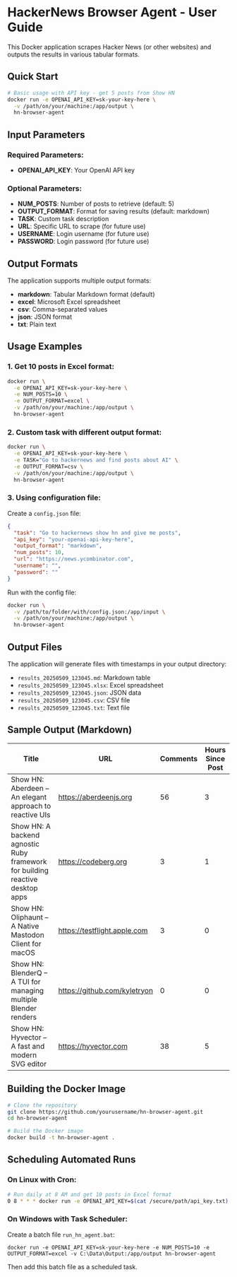 # HackerNews Browser Agent - User Guide

This Docker application scrapes Hacker News (or other websites) and outputs the results in various tabular formats.

## Quick Start

```bash
# Basic usage with API key - get 5 posts from Show HN
docker run -e OPENAI_API_KEY=sk-your-key-here \
  -v /path/on/your/machine:/app/output \
  hn-browser-agent
```

## Input Parameters

### Required Parameters:
- **OPENAI_API_KEY**: Your OpenAI API key

### Optional Parameters:
- **NUM_POSTS**: Number of posts to retrieve (default: 5)
- **OUTPUT_FORMAT**: Format for saving results (default: markdown)
- **TASK**: Custom task description
- **URL**: Specific URL to scrape (for future use)
- **USERNAME**: Login username (for future use)
- **PASSWORD**: Login password (for future use)

## Output Formats

The application supports multiple output formats:

- **markdown**: Tabular Markdown format (default)
- **excel**: Microsoft Excel spreadsheet
- **csv**: Comma-separated values
- **json**: JSON format
- **txt**: Plain text

## Usage Examples

### 1. Get 10 posts in Excel format:

```bash
docker run \
  -e OPENAI_API_KEY=sk-your-key-here \
  -e NUM_POSTS=10 \
  -e OUTPUT_FORMAT=excel \
  -v /path/on/your/machine:/app/output \
  hn-browser-agent
```

### 2. Custom task with different output format:

```bash
docker run \
  -e OPENAI_API_KEY=sk-your-key-here \
  -e TASK="Go to hackernews and find posts about AI" \
  -e OUTPUT_FORMAT=csv \
  -v /path/on/your/machine:/app/output \
  hn-browser-agent
```

### 3. Using configuration file:

Create a `config.json` file:

```json
{
  "task": "Go to hackernews show hn and give me posts",
  "api_key": "your-openai-api-key-here",
  "output_format": "markdown",
  "num_posts": 10,
  "url": "https://news.ycombinator.com",
  "username": "",
  "password": ""
}
```

Run with the config file:

```bash
docker run \
  -v /path/to/folder/with/config.json:/app/input \
  -v /path/on/your/machine:/app/output \
  hn-browser-agent
```

## Output Files

The application will generate files with timestamps in your output directory:

- `results_20250509_123045.md`: Markdown table
- `results_20250509_123045.xlsx`: Excel spreadsheet
- `results_20250509_123045.json`: JSON data
- `results_20250509_123045.csv`: CSV file
- `results_20250509_123045.txt`: Text file

## Sample Output (Markdown)

| Title | URL | Comments | Hours Since Post |
|-------|-----|----------|----------------|
| Show HN: Aberdeen – An elegant approach to reactive UIs | https://aberdeenjs.org | 56 | 3 |
| Show HN: A backend agnostic Ruby framework for building reactive desktop apps | https://codeberg.org | 3 | 1 |
| Show HN: Oliphaunt – A Native Mastodon Client for macOS | https://testflight.apple.com | 3 | 0 |
| Show HN: BlenderQ – A TUI for managing multiple Blender renders | https://github.com/kyletryon | 0 | 0 |
| Show HN: Hyvector – A fast and modern SVG editor | https://hyvector.com | 38 | 5 |

## Building the Docker Image

```bash
# Clone the repository
git clone https://github.com/yourusername/hn-browser-agent.git
cd hn-browser-agent

# Build the Docker image
docker build -t hn-browser-agent .
```

## Scheduling Automated Runs

### On Linux with Cron:

```bash
# Run daily at 8 AM and get 10 posts in Excel format
0 8 * * * docker run -e OPENAI_API_KEY=$(cat /secure/path/api_key.txt) -e NUM_POSTS=10 -e OUTPUT_FORMAT=excel -v /data/output:/app/output hn-browser-agent
```

### On Windows with Task Scheduler:

Create a batch file `run_hn_agent.bat`:
```batch
docker run -e OPENAI_API_KEY=sk-your-key-here -e NUM_POSTS=10 -e OUTPUT_FORMAT=excel -v C:\Data\Output:/app/output hn-browser-agent
```

Then add this batch file as a scheduled task.